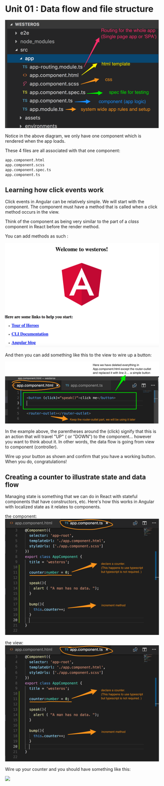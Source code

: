 # Unit 01 :  Data flow and file structure


![](anatomy.png)

Notice in the above diagram, we only have one component which is rendered when the app loads.

These 4 files are all associated with that one component:

```
app.component.html
app.component.scss
app.component.spec.ts
app.component.ts

```

## Learning how click events work

Click events in Angular can be relatively simple.
We will start with the component. The component must have a method that is called when a click method occurs in the view.

Think of the component as being very similar to the part of a *class* component in React before the render method.  

You can add methods as such :

![](helloWorld.png)

And then you can add something like this to the view to wire up a button:

![](simpleButton.png)


In the example above, the parentheses around the (click) signify that this is an action that will travel "UP" ( or "DOWN") to the component... however you want to think about it.
In other words, the data flow is going from view to component (controller).


Wire up your button as shown and confirm that you have a working button.  When you do, congratulations!


## Creating a counter to illustrate state and data flow

Managing state is something that we can do in React with stateful components that have constructors, etc. Here's how this works in Angular with localized state as it relates to components.

the component:
![](counterControl.png)


the view:
![](counterControl.png)

Wire up your counter and you should have something like this:

![](counter.png)
